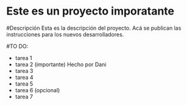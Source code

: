 Este es un proyecto imporatante
===============================

#Descripción
Esta es la descripción del proyecto.
Acá se publican las instrucciones para los nuevos desarrolladores.

#TO DO:
- tarea 1
- tarea 2 (importante) Hecho por Dani
- tarea 3
- tarea 4
- tarea 5
- tarea 6 (opcional)
- tarea 7